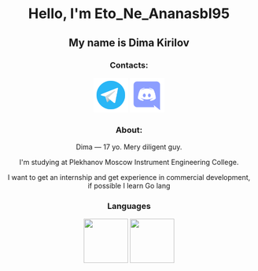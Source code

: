 <h1 align="center">Hello, I'm Eto_Ne_AnanasbI95</h1>
<h2 align="center">My name is Dima Kirilov</h2>
<h3 align="center">Contacts: </h3>
<p align="center">
<a href="https://t.me/BIG_zh0pa"><img src="https://raw.githubusercontent.com/broGideon/MyCustomization/main/Icons/telegram.svg" height="70" width="70"/></a>
<a href="https://discord.com/users/507229544013627392"><img src="https://raw.githubusercontent.com/broGideon/MyCustomization/main/Icons/discord.svg" height="70" width="70"/></a>
</p>
<h3 align="center">About:</h3>
<p align="center">Dima — 17 yo. Мery diligent guy.</p>
<p align="center">I'm studying at Plekhanov Moscow Instrument Engineering College.</p>
<p align="center">I want to get an internship and get experience in commercial development, if possible I learn Go lang</p>
<h3 align="center">Languages</h3>
<p align="center">
  <img src="https://cdn.jsdelivr.net/gh/devicons/devicon@latest/icons/csharp/csharp-original.svg" height="90" width="90"/>
  <img src="https://cdn.jsdelivr.net/gh/devicons/devicon@latest/icons/python/python-original.svg" height="90" width="90"/>
</p>
